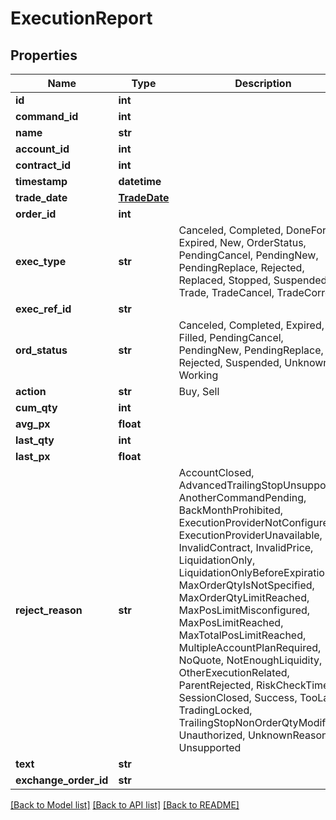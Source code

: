# ExecutionReport

## Properties
Name | Type | Description | Notes
------------ | ------------- | ------------- | -------------
**id** | **int** |  | [optional] 
**command_id** | **int** |  | 
**name** | **str** |  | 
**account_id** | **int** |  | 
**contract_id** | **int** |  | 
**timestamp** | **datetime** |  | 
**trade_date** | [**TradeDate**](TradeDate.md) |  | [optional] 
**order_id** | **int** |  | 
**exec_type** | **str** | Canceled, Completed, DoneForDay, Expired, New, OrderStatus, PendingCancel, PendingNew, PendingReplace, Rejected, Replaced, Stopped, Suspended, Trade, TradeCancel, TradeCorrect | 
**exec_ref_id** | **str** |  | [optional] 
**ord_status** | **str** | Canceled, Completed, Expired, Filled, PendingCancel, PendingNew, PendingReplace, Rejected, Suspended, Unknown, Working | [optional] 
**action** | **str** | Buy, Sell | 
**cum_qty** | **int** |  | [optional] 
**avg_px** | **float** |  | [optional] 
**last_qty** | **int** |  | [optional] 
**last_px** | **float** |  | [optional] 
**reject_reason** | **str** | AccountClosed, AdvancedTrailingStopUnsupported, AnotherCommandPending, BackMonthProhibited, ExecutionProviderNotConfigured, ExecutionProviderUnavailable, InvalidContract, InvalidPrice, LiquidationOnly, LiquidationOnlyBeforeExpiration, MaxOrderQtyIsNotSpecified, MaxOrderQtyLimitReached, MaxPosLimitMisconfigured, MaxPosLimitReached, MaxTotalPosLimitReached, MultipleAccountPlanRequired, NoQuote, NotEnoughLiquidity, OtherExecutionRelated, ParentRejected, RiskCheckTimeout, SessionClosed, Success, TooLate, TradingLocked, TrailingStopNonOrderQtyModify, Unauthorized, UnknownReason, Unsupported | [optional] 
**text** | **str** |  | [optional] 
**exchange_order_id** | **str** |  | [optional] 

[[Back to Model list]](../README.md#documentation-for-models) [[Back to API list]](../README.md#documentation-for-api-endpoints) [[Back to README]](../README.md)

